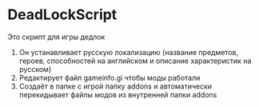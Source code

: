 # DeadLockScript
Это скрипт для игры дедлок
1. Он устанавливает русскую локализацию (название предметов, героев, способностей на английском и описание характеристик на русском)
2. Редактирует файл gameinfo.gi чтобы моды работали
3. Создаёт в папке с игрой папку addons и автоматически перекидывает файлы модов из внутренней папки addons
